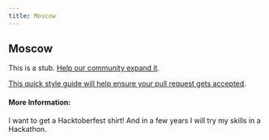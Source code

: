 ```yaml
---
title: Moscow
---
```

## Moscow

This is a stub. <a href='https://github.com/freecodecamp/guides/tree/master/src/pages/agile/moscow/index.md' target='_blank' rel='nofollow'>Help our community expand it</a>.

<a href='https://github.com/freecodecamp/guides/blob/master/README.md' target='_blank' rel='nofollow'>This quick style guide will help ensure your pull request gets accepted</a>.

<!-- The article goes here, in GitHub-flavored Markdown. Feel free to add YouTube videos, images, and CodePen/JSBin embeds  -->

#### More Information:
<!-- Please add any articles you think might be helpful to read before writing the article -->
I want to get a Hacktoberfest shirt! And in a few years I will try my skills in a Hackathon.

